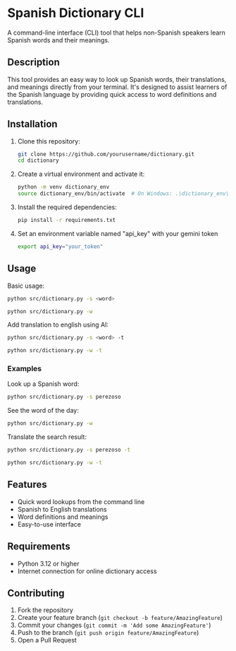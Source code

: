 # Spanish Dictionary CLI

A command-line interface (CLI) tool that helps non-Spanish speakers learn Spanish words and their meanings.

## Description

This tool provides an easy way to look up Spanish words, their translations, and meanings directly from your terminal. It's designed to assist learners of the Spanish language by providing quick access to word definitions and translations.

## Installation

1. Clone this repository:
    ```bash
    git clone https://github.com/yourusername/dictionary.git
    cd dictionary
    ```

2. Create a virtual environment and activate it:
    ```bash
    python -m venv dictionary_env
    source dictionary_env/bin/activate  # On Windows: .\dictionary_env\Scripts\activate
    ```

3. Install the required dependencies:
    ```bash
    pip install -r requirements.txt
    ```

4. Set an environment variable named "api_key" with your gemini token
    ```bash
    export api_key="your_token"
    ```
## Usage

Basic usage:
```bash
python src/dictionary.py -s <word>
```
```bash
python src/dictionary.py -w
```

Add translation to english using AI:
```bash
python src/dictionary.py -s <word> -t
```
```bash
python src/dictionary.py -w -t
```

### Examples

Look up a Spanish word:
```bash
python src/dictionary.py -s perezoso
```
See the word of the day:
```bash
python src/dictionary.py -w
```
Translate the search result:
```bash
python src/dictionary.py -s perezoso -t
```
```bash
python src/dictionary.py -w -t
```

## Features

- Quick word lookups from the command line
- Spanish to English translations
- Word definitions and meanings
- Easy-to-use interface

## Requirements

- Python 3.12 or higher
- Internet connection for online dictionary access

## Contributing

1. Fork the repository
2. Create your feature branch (`git checkout -b feature/AmazingFeature`)
3. Commit your changes (`git commit -m 'Add some AmazingFeature'`)
4. Push to the branch (`git push origin feature/AmazingFeature`)
5. Open a Pull Request